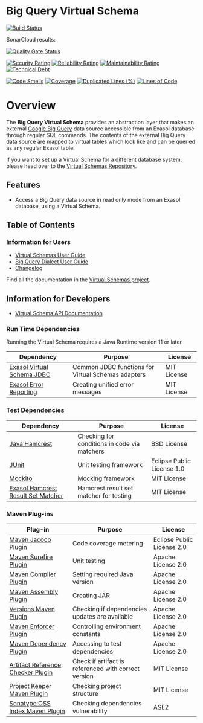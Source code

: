 # Big Query Virtual Schema

[![Build Status](https://api.travis-ci.com/exasol/bigquery-virtual-schema.svg?branch=main)](https://travis-ci.com/exasol/bigquery-virtual-schema)

SonarCloud results:

[![Quality Gate Status](https://sonarcloud.io/api/project_badges/measure?project=com.exasol%3Abigquery-virtual-schema&metric=alert_status)](https://sonarcloud.io/dashboard?id=com.exasol%3Abigquery-virtual-schema)

[![Security Rating](https://sonarcloud.io/api/project_badges/measure?project=com.exasol%3Abigquery-virtual-schema&metric=security_rating)](https://sonarcloud.io/dashboard?id=com.exasol%3Abigquery-virtual-schema)
[![Reliability Rating](https://sonarcloud.io/api/project_badges/measure?project=com.exasol%3Abigquery-virtual-schema&metric=reliability_rating)](https://sonarcloud.io/dashboard?id=com.exasol%3Abigquery-virtual-schema)
[![Maintainability Rating](https://sonarcloud.io/api/project_badges/measure?project=com.exasol%3Abigquery-virtual-schema&metric=sqale_rating)](https://sonarcloud.io/dashboard?id=com.exasol%3Abigquery-virtual-schema)
[![Technical Debt](https://sonarcloud.io/api/project_badges/measure?project=com.exasol%3Abigquery-virtual-schema&metric=sqale_index)](https://sonarcloud.io/dashboard?id=com.exasol%3Abigquery-virtual-schema)

[![Code Smells](https://sonarcloud.io/api/project_badges/measure?project=com.exasol%3Abigquery-virtual-schema&metric=code_smells)](https://sonarcloud.io/dashboard?id=com.exasol%3Abigquery-virtual-schema)
[![Coverage](https://sonarcloud.io/api/project_badges/measure?project=com.exasol%3Abigquery-virtual-schema&metric=coverage)](https://sonarcloud.io/dashboard?id=com.exasol%3Abigquery-virtual-schema)
[![Duplicated Lines (%)](https://sonarcloud.io/api/project_badges/measure?project=com.exasol%3Abigquery-virtual-schema&metric=duplicated_lines_density)](https://sonarcloud.io/dashboard?id=com.exasol%3Abigquery-virtual-schema)
[![Lines of Code](https://sonarcloud.io/api/project_badges/measure?project=com.exasol%3Abigquery-virtual-schema&metric=ncloc)](https://sonarcloud.io/dashboard?id=com.exasol%3Abigquery-virtual-schema)

# Overview

The **Big Query Virtual Schema** provides an abstraction layer that makes an external [Google Big Query](https://cloud.google.com/bigquery/) data source accessible from an Exasol database through regular SQL commands. The contents of the external Big Query data source are mapped to virtual tables which look like and can be queried as any regular Exasol table.

If you want to set up a Virtual Schema for a different database system, please head over to the [Virtual Schemas Repository][virtual-schemas].

## Features

* Access a Big Query data source in read only mode from an Exasol database, using a Virtual Schema.

## Table of Contents

### Information for Users

* [Virtual Schemas User Guide][virtual-schemas-user-guide]
* [Big Query Dialect User Guide](doc/user_guide/bigquery_user_guide.md)
* [Changelog](doc/changes/changelog.md)

Find all the documentation in the [Virtual Schemas project][vs-doc].

## Information for Developers 

* [Virtual Schema API Documentation][vs-api]

### Run Time Dependencies

Running the Virtual Schema requires a Java Runtime version 11 or later.

| Dependency                                                         | Purpose                                                | License                           |
|--------------------------------------------------------------------|--------------------------------------------------------|-----------------------------------|
| [Exasol Virtual Schema JDBC][virtual-schema-common-jdbc]           | Common JDBC functions for Virtual Schemas adapters     | MIT License                       |
| [Exasol Error Reporting][exasol-error-reporting]                   | Creating unified error messages                        | MIT License                       |

### Test Dependencies

| Dependency                                                         | Purpose                                                | License                       |
|--------------------------------------------------------------------|--------------------------------------------------------|-------------------------------|
| [Java Hamcrest](http://hamcrest.org/JavaHamcrest/)                 | Checking for conditions in code via matchers           | BSD License                   |
| [JUnit](https://junit.org/junit5)                                  | Unit testing framework                                 | Eclipse Public License 1.0    |
| [Mockito](http://site.mockito.org/)                                | Mocking framework                                      | MIT License                   |
| [Exasol Hamcrest Result Set Matcher][exasol-hamcrest]              | Hamcrest result set matcher for testing                | MIT License                   |

### Maven Plug-ins

| Plug-in                                                            | Purpose                                                | License                       |
|--------------------------------------------------------------------|--------------------------------------------------------|-------------------------------|
| [Maven Jacoco Plugin][maven-jacoco-plugin]                         | Code coverage metering                                 | Eclipse Public License 2.0    |
| [Maven Surefire Plugin][maven-surefire-plugin]                     | Unit testing                                           | Apache License 2.0            |
| [Maven Compiler Plugin][maven-compiler-plugin]                     | Setting required Java version                          | Apache License 2.0            |
| [Maven Assembly Plugin][maven-assembly-plugin]                     | Creating JAR                                           | Apache License 2.0            |
| [Versions Maven Plugin][versions-maven-plugin]                     | Checking if dependencies updates are available         | Apache License 2.0            |
| [Maven Enforcer Plugin][maven-enforcer-plugin]                     | Controlling environment constants                      | Apache License 2.0            |
| [Maven Dependency Plugin][maven-dependency-plugin]                 | Accessing to test dependencies                         | Apache License 2.0            |
| [Artifact Reference Checker Plugin][artifact-ref-checker-plugin]   | Check if artifact is referenced with correct version   | MIT License                   |
| [Project Keeper Maven Plugin][project-keeper-maven-plugin]         | Checking project structure                             | MIT License                   |
| [Sonatype OSS Index Maven Plugin][sonatype-oss-index-maven-plugin] | Checking dependencies vulnerability                    | ASL2                          |

[virtual-schema-common-jdbc]: https://github.com/exasol/virtual-schema-common-jdbc
[exasol-error-reporting]: https://github.com/exasol/error-reporting-java/

[exasol-hamcrest]: https://github.com/exasol/hamcrest-resultset-matcher

[maven-jacoco-plugin]: https://www.eclemma.org/jacoco/trunk/doc/maven.html
[maven-surefire-plugin]: https://maven.apache.org/surefire/maven-surefire-plugin/
[maven-compiler-plugin]: https://maven.apache.org/plugins/maven-compiler-plugin/
[maven-assembly-plugin]: https://maven.apache.org/plugins/maven-assembly-plugin/
[versions-maven-plugin]: https://www.mojohaus.org/versions-maven-plugin/
[maven-enforcer-plugin]: http://maven.apache.org/enforcer/maven-enforcer-plugin/
[artifact-ref-checker-plugin]: https://github.com/exasol/artifact-reference-checker-maven-plugin
[maven-dependency-plugin]: https://maven.apache.org/plugins/maven-dependency-plugin/
[project-keeper-maven-plugin]: https://github.com/exasol/project-keeper-maven-plugin
[sonatype-oss-index-maven-plugin]: https://sonatype.github.io/ossindex-maven/maven-plugin/

[virtual-schemas-user-guide]: https://docs.exasol.com/database_concepts/virtual_schemas.htm
[virtual-schemas]: https://github.com/exasol/virtual-schemas
[vs-api]: https://github.com/exasol/virtual-schema-common-java/blob/master/doc/development/api/virtual_schema_api.md
[vs-doc]: https://github.com/exasol/virtual-schemas/tree/master/doc
